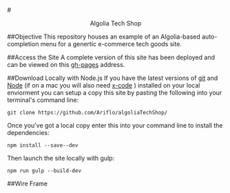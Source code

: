 #<center> Algolia Tech Shop </center> 

##Objective
This repository houses an example of an Algolia-based auto-completion menu for a genertic e-commerce tech goods site.

##Access the Site
A complete version of this site has been deployed and can be viewed on this [gh-pages](http://ariflo.github.io/algoliaTechShop/) address.

##Download Locally with Node.js
If you have the latest versions of [git](https://git-scm.com/book/en/v2/Getting-Started-Installing-Git) and [Node](https://nodejs.org/en/) (if on a mac you will also need [x-code](https://developer.apple.com/xcode/downloads/) ) installed on your local enviorment you can setup a copy this site by pasting the following into your terminal's command line: 

```
git clone https://github.com/Ariflo/algoliaTechShop/
```

Once you've got a local copy enter this into your command line to install the dependencies:

```
npm install --save--dev
```

Then launch the site locally with gulp:

```
npm run gulp --build-dev
```


##Wire Frame

 

 
